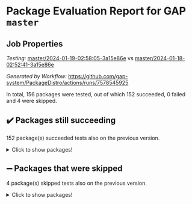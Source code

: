 # Package Evaluation Report for GAP `master`

## Job Properties

*Testing:* [master/2024-01-19-02:58:05-3a15e86e](https://github.com/gap-system/PackageDistro/blob/data/reports/master/2024-01-19-02:58:05-3a15e86e) vs [master/2024-01-18-02:52:41-3a15e86e](https://github.com/gap-system/PackageDistro/blob/data/reports/master/2024-01-18-02:52:41-3a15e86e)

*Generated by Workflow:* https://github.com/gap-system/PackageDistro/actions/runs/7578545925

In total, 156 packages were tested, out of which 152 succeeded, 0 failed and 4 were skipped.

## :heavy_check_mark: Packages still succeeding

152 package(s) succeeded tests also on the previous version.
<details><summary>Click to show packages!</summary>

- 4ti2interface 2023.02-04 [(success)](https://github.com/gap-system/PackageDistro/actions/runs/7578545925/job/20641741785)
- ace 5.6.2 [(success)](https://github.com/gap-system/PackageDistro/actions/runs/7578545925/job/20641741924)
- aclib 1.3.2 [(success)](https://github.com/gap-system/PackageDistro/actions/runs/7578545925/job/20641742051)
- agt 0.3.1 [(success)](https://github.com/gap-system/PackageDistro/actions/runs/7578545925/job/20641742183)
- alnuth 3.2.1 [(success)](https://github.com/gap-system/PackageDistro/actions/runs/7578545925/job/20641742335)
- anupq 3.3.0 [(success)](https://github.com/gap-system/PackageDistro/actions/runs/7578545925/job/20641742476)
- atlasrep 2.1.8 [(success)](https://github.com/gap-system/PackageDistro/actions/runs/7578545925/job/20641742602)
- autodoc 2023.06.19 [(success)](https://github.com/gap-system/PackageDistro/actions/runs/7578545925/job/20641742729)
- automata 1.15 [(success)](https://github.com/gap-system/PackageDistro/actions/runs/7578545925/job/20641742856)
- automgrp 1.3.2 [(success)](https://github.com/gap-system/PackageDistro/actions/runs/7578545925/job/20641742992)
- autpgrp 1.11 [(success)](https://github.com/gap-system/PackageDistro/actions/runs/7578545925/job/20641743105)
- cap 2024.01-03 [(success)](https://github.com/gap-system/PackageDistro/actions/runs/7578545925/job/20641743222)
- caratinterface 2.3.6 [(success)](https://github.com/gap-system/PackageDistro/actions/runs/7578545925/job/20641743346)
- cddinterface 2022.11.01 [(success)](https://github.com/gap-system/PackageDistro/actions/runs/7578545925/job/20641743467)
- circle 1.6.6 [(success)](https://github.com/gap-system/PackageDistro/actions/runs/7578545925/job/20641743603)
- classicpres 1.22 [(success)](https://github.com/gap-system/PackageDistro/actions/runs/7578545925/job/20641743764)
- cohomolo 1.6.11 [(success)](https://github.com/gap-system/PackageDistro/actions/runs/7578545925/job/20641743942)
- congruence 1.2.5 [(success)](https://github.com/gap-system/PackageDistro/actions/runs/7578545925/job/20641744074)
- corelg 1.56 [(success)](https://github.com/gap-system/PackageDistro/actions/runs/7578545925/job/20641744220)
- crime 1.6 [(success)](https://github.com/gap-system/PackageDistro/actions/runs/7578545925/job/20641744433)
- crisp 1.4.6 [(success)](https://github.com/gap-system/PackageDistro/actions/runs/7578545925/job/20641744598)
- crypting 0.10.4 [(success)](https://github.com/gap-system/PackageDistro/actions/runs/7578545925/job/20641744729)
- cryst 4.1.27 [(success)](https://github.com/gap-system/PackageDistro/actions/runs/7578545925/job/20641744884)
- crystcat 1.1.10 [(success)](https://github.com/gap-system/PackageDistro/actions/runs/7578545925/job/20641745008)
- ctbllib 1.3.7 [(success)](https://github.com/gap-system/PackageDistro/actions/runs/7578545925/job/20641745171)
- cubefree 1.19 [(success)](https://github.com/gap-system/PackageDistro/actions/runs/7578545925/job/20641745316)
- curlinterface 2.3.2 [(success)](https://github.com/gap-system/PackageDistro/actions/runs/7578545925/job/20641745455)
- cvec 2.8.1 [(success)](https://github.com/gap-system/PackageDistro/actions/runs/7578545925/job/20641745617)
- datastructures 0.3.0 [(success)](https://github.com/gap-system/PackageDistro/actions/runs/7578545925/job/20641745748)
- deepthought 1.0.6 [(success)](https://github.com/gap-system/PackageDistro/actions/runs/7578545925/job/20641745878)
- design 1.8 [(success)](https://github.com/gap-system/PackageDistro/actions/runs/7578545925/job/20641746002)
- difsets 2.3.1 [(success)](https://github.com/gap-system/PackageDistro/actions/runs/7578545925/job/20641746129)
- digraphs 1.6.3 [(success)](https://github.com/gap-system/PackageDistro/actions/runs/7578545925/job/20641746247)
- edim 1.3.7 [(success)](https://github.com/gap-system/PackageDistro/actions/runs/7578545925/job/20641746387)
- example 4.3.4 [(success)](https://github.com/gap-system/PackageDistro/actions/runs/7578545925/job/20641746512)
- examplesforhomalg 2023.10-01 [(success)](https://github.com/gap-system/PackageDistro/actions/runs/7578545925/job/20641746648)
- factint 1.6.3 [(success)](https://github.com/gap-system/PackageDistro/actions/runs/7578545925/job/20641746795)
- ferret 1.0.9 [(success)](https://github.com/gap-system/PackageDistro/actions/runs/7578545925/job/20641746958)
- fga 1.5.0 [(success)](https://github.com/gap-system/PackageDistro/actions/runs/7578545925/job/20641747094)
- fining 1.5.6 [(success)](https://github.com/gap-system/PackageDistro/actions/runs/7578545925/job/20641747208)
- float 1.0.4 [(success)](https://github.com/gap-system/PackageDistro/actions/runs/7578545925/job/20641747361)
- format 1.4.3 [(success)](https://github.com/gap-system/PackageDistro/actions/runs/7578545925/job/20641747548)
- forms 1.2.9 [(success)](https://github.com/gap-system/PackageDistro/actions/runs/7578545925/job/20641747718)
- fplsa 1.2.6 [(success)](https://github.com/gap-system/PackageDistro/actions/runs/7578545925/job/20641747930)
- fr 2.4.13 [(success)](https://github.com/gap-system/PackageDistro/actions/runs/7578545925/job/20641748087)
- francy 2.0.3 [(success)](https://github.com/gap-system/PackageDistro/actions/runs/7578545925/job/20641748241)
- fwtree 1.3 [(success)](https://github.com/gap-system/PackageDistro/actions/runs/7578545925/job/20641748409)
- gapdoc 1.6.6 [(success)](https://github.com/gap-system/PackageDistro/actions/runs/7578545925/job/20641748545)
- gauss 2023.02-04 [(success)](https://github.com/gap-system/PackageDistro/actions/runs/7578545925/job/20641748696)
- gaussforhomalg 2023.11-01 [(success)](https://github.com/gap-system/PackageDistro/actions/runs/7578545925/job/20641748876)
- gbnp 1.0.5 [(success)](https://github.com/gap-system/PackageDistro/actions/runs/7578545925/job/20641749065)
- generalizedmorphismsforcap 2023.08-02 [(success)](https://github.com/gap-system/PackageDistro/actions/runs/7578545925/job/20641749226)
- genss 1.6.8 [(success)](https://github.com/gap-system/PackageDistro/actions/runs/7578545925/job/20641749376)
- gradedmodules 2024.01-01 [(success)](https://github.com/gap-system/PackageDistro/actions/runs/7578545925/job/20641749551)
- gradedringforhomalg 2023.08-01 [(success)](https://github.com/gap-system/PackageDistro/actions/runs/7578545925/job/20641749726)
- grape 4.9.0 [(success)](https://github.com/gap-system/PackageDistro/actions/runs/7578545925/job/20641749890)
- groupoids 1.73 [(success)](https://github.com/gap-system/PackageDistro/actions/runs/7578545925/job/20641750094)
- grpconst 2.6.4 [(success)](https://github.com/gap-system/PackageDistro/actions/runs/7578545925/job/20641750326)
- guarana 0.96.3 [(success)](https://github.com/gap-system/PackageDistro/actions/runs/7578545925/job/20641750489)
- guava 3.18 [(success)](https://github.com/gap-system/PackageDistro/actions/runs/7578545925/job/20641750662)
- hap 1.61 [(success)](https://github.com/gap-system/PackageDistro/actions/runs/7578545925/job/20641750817)
- hapcryst 0.1.15 [(success)](https://github.com/gap-system/PackageDistro/actions/runs/7578545925/job/20641750999)
- hecke 1.5.3 [(success)](https://github.com/gap-system/PackageDistro/actions/runs/7578545925/job/20641751163)
- help 3.5 [(success)](https://github.com/gap-system/PackageDistro/actions/runs/7578545925/job/20641751326)
- homalg 2024.01-01 [(success)](https://github.com/gap-system/PackageDistro/actions/runs/7578545925/job/20641751512)
- homalgtocas 2023.11-01 [(success)](https://github.com/gap-system/PackageDistro/actions/runs/7578545925/job/20641751720)
- idrel 2.45 [(success)](https://github.com/gap-system/PackageDistro/actions/runs/7578545925/job/20641751895)
- images 1.3.1 [(success)](https://github.com/gap-system/PackageDistro/actions/runs/7578545925/job/20641752041)
- intpic 0.3.0 [(success)](https://github.com/gap-system/PackageDistro/actions/runs/7578545925/job/20641752200)
- io 4.8.2 [(success)](https://github.com/gap-system/PackageDistro/actions/runs/7578545925/job/20641752348)
- io_forhomalg 2023.02-04 [(success)](https://github.com/gap-system/PackageDistro/actions/runs/7578545925/job/20641752507)
- irredsol 1.4.4 [(success)](https://github.com/gap-system/PackageDistro/actions/runs/7578545925/job/20641752669)
- json 2.1.1 [(success)](https://github.com/gap-system/PackageDistro/actions/runs/7578545925/job/20641752828)
- jupyterkernel 1.5.0 [(success)](https://github.com/gap-system/PackageDistro/actions/runs/7578545925/job/20641752975)
- jupyterviz 1.5.6 [(success)](https://github.com/gap-system/PackageDistro/actions/runs/7578545925/job/20641753119)
- kan 1.36 [(success)](https://github.com/gap-system/PackageDistro/actions/runs/7578545925/job/20641753273)
- kbmag 1.5.11 [(success)](https://github.com/gap-system/PackageDistro/actions/runs/7578545925/job/20641753431)
- laguna 3.9.6 [(success)](https://github.com/gap-system/PackageDistro/actions/runs/7578545925/job/20641753583)
- liealgdb 2.2.1 [(success)](https://github.com/gap-system/PackageDistro/actions/runs/7578545925/job/20641753715)
- liepring 2.8 [(success)](https://github.com/gap-system/PackageDistro/actions/runs/7578545925/job/20641753854)
- liering 2.4.2 [(success)](https://github.com/gap-system/PackageDistro/actions/runs/7578545925/job/20641753994)
- linearalgebraforcap 2024.01-02 [(success)](https://github.com/gap-system/PackageDistro/actions/runs/7578545925/job/20641754142)
- localizeringforhomalg 2023.10-01 [(success)](https://github.com/gap-system/PackageDistro/actions/runs/7578545925/job/20641754261)
- loops 3.4.3 [(success)](https://github.com/gap-system/PackageDistro/actions/runs/7578545925/job/20641754401)
- lpres 1.0.3 [(success)](https://github.com/gap-system/PackageDistro/actions/runs/7578545925/job/20641754523)
- majoranaalgebras 1.5.1 [(success)](https://github.com/gap-system/PackageDistro/actions/runs/7578545925/job/20641754638)
- mapclass 1.4.6 [(success)](https://github.com/gap-system/PackageDistro/actions/runs/7578545925/job/20641754741)
- matgrp 0.70 [(success)](https://github.com/gap-system/PackageDistro/actions/runs/7578545925/job/20641754858)
- matricesforhomalg 2023.11-02 [(success)](https://github.com/gap-system/PackageDistro/actions/runs/7578545925/job/20641754947)
- modisom 2.5.4 [(success)](https://github.com/gap-system/PackageDistro/actions/runs/7578545925/job/20641755048)
- modulepresentationsforcap 2024.01-01 [(success)](https://github.com/gap-system/PackageDistro/actions/runs/7578545925/job/20641755159)
- modules 2024.01-01 [(success)](https://github.com/gap-system/PackageDistro/actions/runs/7578545925/job/20641755292)
- monoidalcategories 2024.01-01 [(success)](https://github.com/gap-system/PackageDistro/actions/runs/7578545925/job/20641755388)
- nconvex 2022.09-01 [(success)](https://github.com/gap-system/PackageDistro/actions/runs/7578545925/job/20641755498)
- nilmat 1.4.2 [(success)](https://github.com/gap-system/PackageDistro/actions/runs/7578545925/job/20641755631)
- nock 1.5 [(success)](https://github.com/gap-system/PackageDistro/actions/runs/7578545925/job/20641755744)
- normalizinterface 1.3.6 [(success)](https://github.com/gap-system/PackageDistro/actions/runs/7578545925/job/20641755854)
- nq 2.5.11 [(success)](https://github.com/gap-system/PackageDistro/actions/runs/7578545925/job/20641755954)
- numericalsgps 1.3.1 [(success)](https://github.com/gap-system/PackageDistro/actions/runs/7578545925/job/20641756080)
- openmath 11.5.3 [(success)](https://github.com/gap-system/PackageDistro/actions/runs/7578545925/job/20641756197)
- orb 4.9.0 [(success)](https://github.com/gap-system/PackageDistro/actions/runs/7578545925/job/20641756334)
- packagemanager 1.4.3 [(success)](https://github.com/gap-system/PackageDistro/actions/runs/7578545925/job/20641756436)
- patternclass 2.4.3 [(success)](https://github.com/gap-system/PackageDistro/actions/runs/7578545925/job/20641756546)
- permut 2.0.5 [(success)](https://github.com/gap-system/PackageDistro/actions/runs/7578545925/job/20641756667)
- polenta 1.3.10 [(success)](https://github.com/gap-system/PackageDistro/actions/runs/7578545925/job/20641756812)
- polymaking 0.8.7 [(success)](https://github.com/gap-system/PackageDistro/actions/runs/7578545925/job/20641756929)
- primgrp 3.4.4 [(success)](https://github.com/gap-system/PackageDistro/actions/runs/7578545925/job/20641757047)
- profiling 2.5.4 [(success)](https://github.com/gap-system/PackageDistro/actions/runs/7578545925/job/20641757170)
- qpa 1.35 [(success)](https://github.com/gap-system/PackageDistro/actions/runs/7578545925/job/20641757298)
- quagroup 1.8.4 [(success)](https://github.com/gap-system/PackageDistro/actions/runs/7578545925/job/20641757436)
- radiroot 2.9 [(success)](https://github.com/gap-system/PackageDistro/actions/runs/7578545925/job/20641757582)
- rcwa 4.7.1 [(success)](https://github.com/gap-system/PackageDistro/actions/runs/7578545925/job/20641757716)
- rds 1.8 [(success)](https://github.com/gap-system/PackageDistro/actions/runs/7578545925/job/20641757858)
- recog 1.4.2 [(success)](https://github.com/gap-system/PackageDistro/actions/runs/7578545925/job/20641758039)
- repndecomp 1.3.0 [(success)](https://github.com/gap-system/PackageDistro/actions/runs/7578545925/job/20641758194)
- repsn 3.1.1 [(success)](https://github.com/gap-system/PackageDistro/actions/runs/7578545925/job/20641758333)
- resclasses 4.7.3 [(success)](https://github.com/gap-system/PackageDistro/actions/runs/7578545925/job/20641758496)
- ringsforhomalg 2023.11-02 [(success)](https://github.com/gap-system/PackageDistro/actions/runs/7578545925/job/20641758657)
- sco 2023.08-01 [(success)](https://github.com/gap-system/PackageDistro/actions/runs/7578545925/job/20641758806)
- scscp 2.4.1 [(success)](https://github.com/gap-system/PackageDistro/actions/runs/7578545925/job/20641758960)
- semigroups 5.3.2 [(success)](https://github.com/gap-system/PackageDistro/actions/runs/7578545925/job/20641759132)
- sglppow 2.3 [(success)](https://github.com/gap-system/PackageDistro/actions/runs/7578545925/job/20641759284)
- sgpviz 0.999.5 [(success)](https://github.com/gap-system/PackageDistro/actions/runs/7578545925/job/20641759418)
- simpcomp 2.1.14 [(success)](https://github.com/gap-system/PackageDistro/actions/runs/7578545925/job/20641759544)
- singular 2023.02.09 [(success)](https://github.com/gap-system/PackageDistro/actions/runs/7578545925/job/20641759672)
- sl2reps 1.1 [(success)](https://github.com/gap-system/PackageDistro/actions/runs/7578545925/job/20641759793)
- sla 1.5.3 [(success)](https://github.com/gap-system/PackageDistro/actions/runs/7578545925/job/20641759921)
- smallgrp 1.5.3 [(success)](https://github.com/gap-system/PackageDistro/actions/runs/7578545925/job/20641760057)
- smallsemi 0.6.13 [(success)](https://github.com/gap-system/PackageDistro/actions/runs/7578545925/job/20641760218)
- sonata 2.9.6 [(success)](https://github.com/gap-system/PackageDistro/actions/runs/7578545925/job/20641760360)
- sophus 1.27 [(success)](https://github.com/gap-system/PackageDistro/actions/runs/7578545925/job/20641760525)
- sotgrps 1.2 [(success)](https://github.com/gap-system/PackageDistro/actions/runs/7578545925/job/20641760645)
- spinsym 1.5.2 [(success)](https://github.com/gap-system/PackageDistro/actions/runs/7578545925/job/20641760795)
- standardff 1.0 [(success)](https://github.com/gap-system/PackageDistro/actions/runs/7578545925/job/20641760936)
- symbcompcc 1.3.2 [(success)](https://github.com/gap-system/PackageDistro/actions/runs/7578545925/job/20641761049)
- thelma 1.3 [(success)](https://github.com/gap-system/PackageDistro/actions/runs/7578545925/job/20641761200)
- tomlib 1.2.11 [(success)](https://github.com/gap-system/PackageDistro/actions/runs/7578545925/job/20641761335)
- toolsforhomalg 2023.11-01 [(success)](https://github.com/gap-system/PackageDistro/actions/runs/7578545925/job/20641761467)
- toric 1.9.5 [(success)](https://github.com/gap-system/PackageDistro/actions/runs/7578545925/job/20641761599)
- toricvarieties 2022.07.13 [(success)](https://github.com/gap-system/PackageDistro/actions/runs/7578545925/job/20641761795)
- transgrp 3.6.5 [(success)](https://github.com/gap-system/PackageDistro/actions/runs/7578545925/job/20641761970)
- ugaly 4.1.3 [(success)](https://github.com/gap-system/PackageDistro/actions/runs/7578545925/job/20641762136)
- unipot 1.5 [(success)](https://github.com/gap-system/PackageDistro/actions/runs/7578545925/job/20641762287)
- unitlib 4.2.0 [(success)](https://github.com/gap-system/PackageDistro/actions/runs/7578545925/job/20641762422)
- utils 0.84 [(success)](https://github.com/gap-system/PackageDistro/actions/runs/7578545925/job/20641762558)
- uuid 0.7 [(success)](https://github.com/gap-system/PackageDistro/actions/runs/7578545925/job/20641762736)
- walrus 0.9991 [(success)](https://github.com/gap-system/PackageDistro/actions/runs/7578545925/job/20641762881)
- wedderga 4.10.4 [(success)](https://github.com/gap-system/PackageDistro/actions/runs/7578545925/job/20641763011)
- xmod 2.91 [(success)](https://github.com/gap-system/PackageDistro/actions/runs/7578545925/job/20641763161)
- xmodalg 1.23 [(success)](https://github.com/gap-system/PackageDistro/actions/runs/7578545925/job/20641763302)
- yangbaxter 0.10.3 [(success)](https://github.com/gap-system/PackageDistro/actions/runs/7578545925/job/20641763441)
- zeromqinterface 0.14 [(success)](https://github.com/gap-system/PackageDistro/actions/runs/7578545925/job/20641763580)
</details>

## :heavy_minus_sign: Packages that were skipped

4 package(s) skipped tests also on the previous version.
<details><summary>Click to show packages!</summary>

- browse 1.8.21 [(skipped)](https://github.com/gap-system/PackageDistro/actions/runs/7578545925/job/20641311408)
- itc 1.5.1 [(skipped)](https://github.com/gap-system/PackageDistro/actions/runs/7578545925/job/20641311408)
- polycyclic 2.16 [(skipped)](https://github.com/gap-system/PackageDistro/actions/runs/7578545925/job/20641311408)
- xgap 4.31 [(skipped)](https://github.com/gap-system/PackageDistro/actions/runs/7578545925/job/20641311408)
</details>

